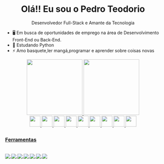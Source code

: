 <h1 align="center">Olá!! Eu sou o Pedro Teodorio</h1>
<p align="center">Desenvolvedor Full-Stack e Amante da Tecnologia</p>


- 🖥️ Em busca de oportunidades de emprego na área de Desenvolvimento Front-End ou Back-End.
- 🌱 Estudando Python
- ⚡ Amo basquete,ler mangá,programar e aprender sobre coisas novas


<div align="center">
  <a href="https://github.com/Pedro-Teodorio">
  <img height="180em" src="https://github-readme-stats.vercel.app/api?username=Pedro-Teodorio&show_icons=true&theme=tokyonight&include_all_commits=true&count_private=true"/>
  <img height="180em" src="https://github-readme-stats.vercel.app/api/top-langs/?username=Pedro-Teodorio&layout=compact&langs_count=7&theme=tokyonight"/>
</div>
  
<div align="center">
    <img src="https://cdn.jsdelivr.net/gh/devicons/devicon/icons/javascript/javascript-original.svg" height="35"/>
    <img src="https://cdn.jsdelivr.net/gh/devicons/devicon/icons/html5/html5-original.svg" height="35"/>
    <img src="https://cdn.jsdelivr.net/gh/devicons/devicon/icons/css3/css3-original.svg" height="35" />
    <img src="https://cdn.jsdelivr.net/gh/devicons/devicon/icons/java/java-plain.svg" height="35"/>
    <img src="https://cdn.jsdelivr.net/gh/devicons/devicon/icons/csharp/csharp-plain.svg" height="35"/>
    <img src="https://cdn.jsdelivr.net/gh/devicons/devicon/icons/mysql/mysql-plain.svg" height="35"/>
    <img src="https://cdn.jsdelivr.net/gh/devicons/devicon/icons/spring/spring-original.svg" height="35" />
    <img src="https://cdn.jsdelivr.net/gh/devicons/devicon/icons/bootstrap/bootstrap-plain.svg"  height="35"/>
    <img src="https://cdn.jsdelivr.net/gh/devicons/devicon/icons/linux/linux-original.svg" height="35"/>
</div>
  
##
### Ferramentas
  
  <div style="display: inline_block"><br>
  <img align="center" src="https://img.shields.io/badge/Eclipse-191970.svg?style=for-the-badge&logo=Eclipse&logoColor=white" />
  <img align="center" src="https://img.shields.io/badge/Visual%20Studio%20Code-0078d7.svg?style=for-the-badge&logo=visual-studio-code&logoColor=white" />
  <img align="center" src="https://img.shields.io/badge/mysql-20B2AA.svg?style=for-the-badge&logo=mysql&logoColor=white" />
  <img align="center" src="https://img.shields.io/badge/git-%23F05033.svg?style=for-the-badge&logo=git&logoColor=white" />
  <img align="center" src="https://img.shields.io/badge/github-%23121011.svg?style=for-the-badge&logo=github&logoColor=white" />
  <img align="center" src="https://img.shields.io/badge/Linux-FCC624?style=for-the-badge&logo=linux&logoColor=black" />
    
  <img align="center" src="https://img.shields.io/badge/Windows-0078D6?style=for-the-badge&logo=windows&logoColor=white" />
</div>
